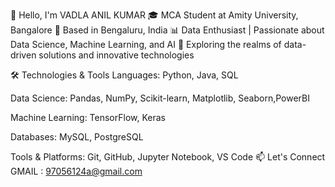 👋 Hello, I'm VADLA ANIL KUMAR
🎓 MCA Student at Amity University, Bangalore
📍 Based in Bengaluru, India
📊 Data Enthusiast | Passionate about Data Science, Machine Learning, and AI
🚀 Exploring the realms of data-driven solutions and innovative technologies

🛠️ Technologies & Tools
Languages: Python, Java, SQL

Data Science: Pandas, NumPy, Scikit-learn, Matplotlib, Seaborn,PowerBI

Machine Learning: TensorFlow, Keras

Databases: MySQL, PostgreSQL

Tools & Platforms: Git, GitHub, Jupyter Notebook, VS Code
📫 Let's Connect
GMAIL : 97056124a@gmail.com
